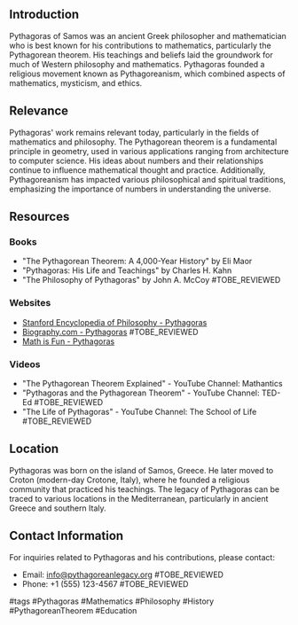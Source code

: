 ## Introduction
Pythagoras of Samos was an ancient Greek philosopher and mathematician who is best known for his contributions to mathematics, particularly the Pythagorean theorem. His teachings and beliefs laid the groundwork for much of Western philosophy and mathematics. Pythagoras founded a religious movement known as Pythagoreanism, which combined aspects of mathematics, mysticism, and ethics.

## Relevance
Pythagoras' work remains relevant today, particularly in the fields of mathematics and philosophy. The Pythagorean theorem is a fundamental principle in geometry, used in various applications ranging from architecture to computer science. His ideas about numbers and their relationships continue to influence mathematical thought and practice. Additionally, Pythagoreanism has impacted various philosophical and spiritual traditions, emphasizing the importance of numbers in understanding the universe.

## Resources
### Books
- "The Pythagorean Theorem: A 4,000-Year History" by Eli Maor
- "Pythagoras: His Life and Teachings" by Charles H. Kahn
- "The Philosophy of Pythagoras" by John A. McCoy #TOBE_REVIEWED

### Websites
- [Stanford Encyclopedia of Philosophy - Pythagoras](https://plato.stanford.edu/entries/pythagoras/)
- [Biography.com - Pythagoras](https://www.biography.com/scientist/pythagoras) #TOBE_REVIEWED
- [Math is Fun - Pythagoras](https://www.mathsisfun.com/geometry/pythagorean-theorem.html)

### Videos
- "The Pythagorean Theorem Explained" - YouTube Channel: Mathantics
- "Pythagoras and the Pythagorean Theorem" - YouTube Channel: TED-Ed #TOBE_REVIEWED
- "The Life of Pythagoras" - YouTube Channel: The School of Life #TOBE_REVIEWED

## Location
Pythagoras was born on the island of Samos, Greece. He later moved to Croton (modern-day Crotone, Italy), where he founded a religious community that practiced his teachings. The legacy of Pythagoras can be traced to various locations in the Mediterranean, particularly in ancient Greece and southern Italy.

## Contact Information
For inquiries related to Pythagoras and his contributions, please contact:
- Email: info@pythagoreanlegacy.org #TOBE_REVIEWED
- Phone: +1 (555) 123-4567 #TOBE_REVIEWED

#tags 
#Pythagoras #Mathematics #Philosophy #History #PythagoreanTheorem #Education
